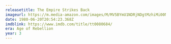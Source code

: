 ```yaml
---
releasetitle: The Empire Strikes Back
imageurl: https://m.media-amazon.com/images/M/MV5BYmU1NDRjNDgtMzhiMi00NjZmLTg5NGItZDNiZjU5NTU4OTE0XkEyXkFqcGdeQXVyNzkwMjQ5NzM@._V1_.jpg
date: 1980-06-20T20:54:23.368Z
imdblink: https://www.imdb.com/title/tt0080684/
era: Age of Rebellion
year: 3
---
```

